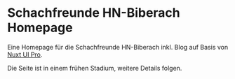 # Schachfreunde HN-Biberach Homepage

Eine Homepage für die Schachfreunde HN-Biberach inkl. Blog auf Basis von [Nuxt UI Pro](https://ui.nuxt.com/pro).

Die Seite ist in einem frühen Stadium, weitere Details folgen.
